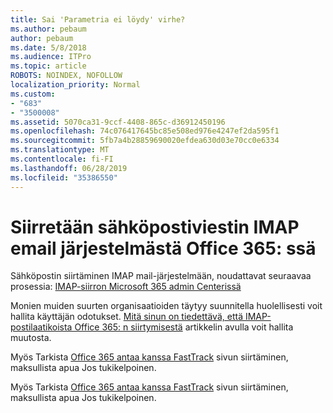 ```yaml
---
title: Sai 'Parametria ei löydy' virhe?
ms.author: pebaum
author: pebaum
ms.date: 5/8/2018
ms.audience: ITPro
ms.topic: article
ROBOTS: NOINDEX, NOFOLLOW
localization_priority: Normal
ms.custom:
- "683"
- "3500008"
ms.assetid: 5070ca31-9ccf-4408-865c-d36912450196
ms.openlocfilehash: 74c076417645bc85e508ed976e4247ef2da595f1
ms.sourcegitcommit: 5fb7a4b28859690020efdea630d03e70cc0e6334
ms.translationtype: MT
ms.contentlocale: fi-FI
ms.lasthandoff: 06/28/2019
ms.locfileid: "35386550"
---
```

# <a name="migrating-email-from-imap-email-system-to-office-365"></a>Siirretään sähköpostiviestin IMAP email järjestelmästä Office 365: ssä

Sähköpostin siirtäminen IMAP mail-järjestelmään, noudattavat seuraavaa prosessia: [IMAP-siirron Microsoft 365 admin Centerissä](https://support.office.com/article/4682f2e4-f720-4868-91ab-207f5b0c325d)
  
Monien muiden suurten organisaatioiden täytyy suunnitella huolellisesti voit hallita käyttäjän odotukset. [Mitä sinun on tiedettävä, että IMAP-postilaatikoista Office 365: n siirtymisestä](https://docs.microsoft.com/Exchange/mailbox-migration/migrating-imap-mailboxes/migrating-imap-mailboxes) artikkelin avulla voit hallita muutosta.

Myös Tarkista [Office 365 antaa kanssa FastTrack](https://www.microsoft.com/fasttrack/microsoft-365/office-365) sivun siirtäminen, maksullista apua Jos tukikelpoinen.
  

Myös Tarkista [Office 365 antaa kanssa FastTrack](https://www.microsoft.com/fasttrack/microsoft-365/office-365) sivun siirtäminen, maksullista apua Jos tukikelpoinen.
  